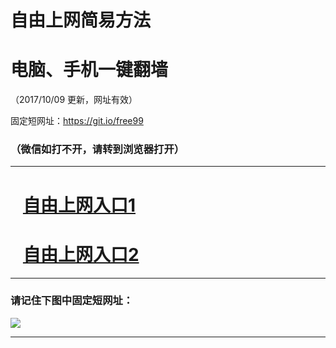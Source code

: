 ﻿# 自由上网简易方法

# 电脑、手机一键翻墙

（2017/10/09 更新，网址有效）

固定短网址：https://git.io/free99

### （微信如打不开，请转到浏览器打开）


***





# &nbsp;&nbsp; <a href="http://ft2554827714.fwq-tz-1001.info/fwqtz01.html?t=100900129342 " target="_blank">自由上网入口1</a>
# &nbsp;&nbsp; <a href="http://ft754421007.fwq-tz-1002.info/fwqtz02.html?t=10090012258 " target="_blank">自由上网入口2</a>
***

### 请记住下图中固定短网址：

<img src="https://s3-us-west-2.amazonaws.com/fwq-1001/yjfq-20170905okok.png" /> 


***

